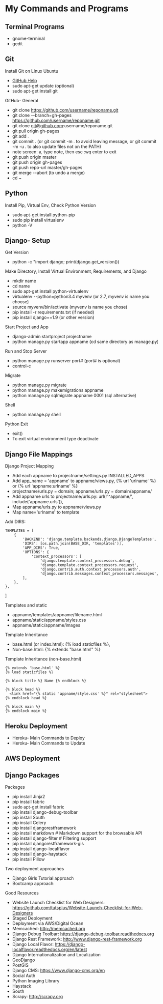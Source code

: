 # My Commands and Programs

## Terminal Programs

*   gnome-terminal
*   gedit

## Git

Install Git on Linux Ubuntu
*   [GitHub Help](https://help.github.com/articles/set-up-git/#platform-linux)
*   sudo apt-get update (optional)
*   sudo apt-get install git

GitHub- General</p>
*   git clone https://github.com/username/reponame.git
*   git clone --branch=gh-pages https://github.com/username/reponame.git
*   git clone git@github.com:username/reponame.git
*   git pull origin gh-pages
*   git add .
*   git commit . (or git commit -m . to avoid leaving message, or git commit -m -u . to also update files not on the PATH)
*   note screen: a, type note, then esc :wq enter to exit
*   git push origin master
*   git push origin gh-pages
*   git push repo-url master/gh-pages
*   git merge --abort (to undo a merge)
*   cd ~                              

## Python

Install Pip, Virtual Env, Check Python Version
*   sudo apt-get install python-pip
*   sudo pip install virtualenv
*   python -V

## Django- Setup

Get Version
*    python -c "import django; print(django.get_version())

Make Directory, Install Virtual Environment, Requirements, and Django
*   mkdir name
*   cd name 
*   sudo apt-get install python-virtualenv
*   virtualenv --python=python3.4 myvenv (or 2.7, myvenv is name you choose)
*   source myvenv/bin/activate (myvenv is name you chose)
*   pip install -r requirements.txt (if needed)
*   pip install django==1.9 (or other version)                       

Start Project and App
*   django-admin startproject projectname
*   python manage.py startapp appname (cd same directory as manage.py)

Run and Stop Server
*   python manage.py runserver port# (port# is optional)
*   control-c

Migrate
*   python manage.py migrate
*   python manage.py makemigrations appname
*   python manage.py sqlmigrate appname 0001 (sql alternative)

Shell
*   python manage.py shell

Python Exit
*   exit()
*   To exit virtual environment type deactivate  

## Django File Mappings

Django Project Mapping
*   Add each appname to projectname/settings.py INSTALLED_APPS
*   Add app_name = 'appname' to appname/views.py, {% url 'urlname' %} or {% url 'appname:urlname' %}
*   projectname/urls.py = domain; appname/urls.py = domain/appname/
*   Add appname urls to projectname/urls.py:     url(r'^appname/', include('appname.urls')),
*   Map appname/urls.py to appname/views.py
*   Map name='urlname' to template 

Add DIRS:

    TEMPLATES = [
        {
            'BACKEND': 'django.template.backends.django.DjangoTemplates',
            'DIRS': [os.path.join(BASE_DIR, 'templates')],
            'APP_DIRS': True,
            'OPTIONS': {
                'context_processors': [
                    'django.template.context_processors.debug',
                    'django.template.context_processors.request',
                    'django.contrib.auth.context_processors.auth',
                    'django.contrib.messages.context_processors.messages',
            ],
        },
    },
]

Templates and static
*   appname/templates/appname/filename.html
*   appname/static/appname/styles.css
*   appname/static/appname/images

Template Inheritance
*   base.html (or index.html): {% load staticfiles %}, <link rel="stylesheet" type="text/css" href="{% static 'appname/style.css' %}" />
*   Non-base.html: {% extends "base.html" %}

Template Inheritance (non-base.html)

    {% extends 'base.html' %}
    {% load staticfiles %}

    {% block title %} Name {% endblock %}

    {% block head %}
      <link href="{% static 'appname/style.css' %}" rel="stylesheet">
    {% endblock head %}

    {% block main %}
    {% endblock main %}

## Heroku Deployment

*   Heroku- Main Commands to Deploy
*   Heroku- Main Commands to Update

## AWS Deployment

## Django Packages

Packages
*   pip install Jinja2
*   pip install fabric
*   sudo apt-get install fabric
*   pip install django-debug-toolbar
*   pip install South
*   pip install Celery
*   pip install djangorestframework
*   pip install markdown # Markdown support for the browsable API
*   pip install django-filter # Filtering support
*   pip install djangorestframework-gis
*   pip install django-localflavor
*   pip install django-haystack
*   pip install Pillow

Two deployment approaches
*   Django Girls Tutorial approach
*   Bootcamp approach

Good Resources
*   Website Launch Checklist for Web Designers: https://github.com/tutsplus/Website-Launch-Checklist-for-Web-Designers
*   Staged Deployment
*   Deployment via AWS/Digital Ocean
*   Memcached: http://memcached.org
*   Django Debug Toolbar: https://django-debug-toolbar.readthedocs.org
*   Django Rest Framework: http://www.django-rest-framework.org
*   Django Local Flavor: https://django-localflavor.readthedocs.org/en/latest
*   Django Internationalization and Localization
*   GeoDjango
*   PostGIS
*   Django CMS: https://www.django-cms.org/en
*   Social Auth
*   Python Imaging Library
*   Haystack
*   South
*   Scrapy: http://scrapy.org
